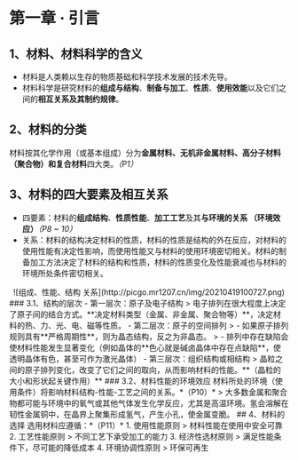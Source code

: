 # 第一章 · 引言  

## 1、材料、材料科学的含义  
- 材料是人类赖以生存的物质基础和科学技术发展的技术先导。
- 材料科学是研究材料的**组成与结构**、**制备与加工**、**性质**、**使用效能**以及它们之间的**相互关系及其制约规律**。  
## 2、材料的分类  
材料按其化学作用（或基本组成）分为**金属材料、无机非金属材料、高分子材料（聚合物）**和**复合材料**四大类。*（P1）*  
## 3、材料的四大要素及相互关系  
- 四要素：材料的**组成结构**、**性质性能**、**加工工艺**及其**与环境的关系 （环境效应）***（P8 ~ 10）*    
- 关系：材料的结构决定材料的性质，材料的性质是结构的外在反应，对材料的使用性能有决定性影响，而使用性能又与材料的使用环境密切相关。材料的制备加工方法决定了材料的结构和性质，材料的性质变化及性能衰减也与材料的环境所处条件密切相关。
<div align=center>
![组成、性能、结构 关系](http://picgo.mr1207.cn/img/20210419100727.png) 
</div>
### 3.1、结构的层次
- 第一层次：原子及电子结构  
  > 电子排列在很大程度上决定了原子间的结合方式。**决定材料类型（金属、非金属、聚合物等）**，决定材料的热、力、光、电、磁等性质。  
- 第二层次：原子的空间排列  
  > - 如果原子排列规则具有**严格周期性**，则为晶态结构，反之为非晶态。
  > - 排列中存在缺陷会使材料性能发生显著变化（例如晶体的**色心就是碱卤晶体中存在点缺陷**，使透明晶体有色，甚至可作为激光晶体）
- 第三层次：组织结构或相结构
  > 晶粒之间的原子排列变化，改变了它们之间的取向，从而影响材料的性能。**（晶粒的大小和形状起关键作用）**
### 3.2、材料性能的环境效应
材料所处的环境（使用条件）将影响材料结构-性能-工艺之间的关系。*（P10）*  
> 大多数金属和聚合物都可能与环境中的氧气或其他气体发生化学反应，尤其是高温环境。氢会溶解在韧性金属铜中，在晶界上聚集形成氢气，产生小孔，使金属变脆。  
## 4、材料的选择
选用材料应遵循：*（P11）*
1. 使用性能原则
   > 材料性能在使用中安全可靠  
2. 工艺性能原则
   > 不同工艺下承受加工的能力
3. 经济性选材原则
   > 满足性能条件下，尽可能的降低成本
4. 环境协调性原则
   > 环保可再生
